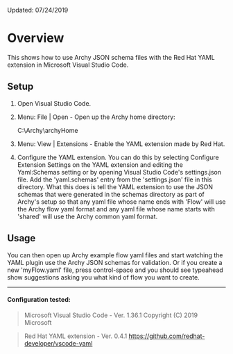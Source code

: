 Updated: 07/24/2019

# Overview

This shows how to use Archy JSON schema files with the Red Hat YAML extension in Microsoft Visual Studio Code.

## Setup

  1.  Open Visual Studio Code.

  2.  Menu:  File | Open - Open up the Archy home directory:

        C:\Archy\archyHome
         
  3.  Menu:  View | Extensions - Enable the YAML extension made by Red Hat.
     
  4.  Configure the YAML extension.  You can do this by selecting Configure Extension Settings
      on the YAML extension and editing the Yaml:Schemas setting or by opening Visual Studio Code's
      settings.json file.  Add the 'yaml.schemas' entry from the 'settings.json' file in this
      directory. What this does is tell the YAML extension to use the JSON schemas that were generated
      in the schemas directory as part of Archy's setup so that any yaml file whose name ends with 'Flow'
      will use the Archy flow yaml format and any yaml file whose name starts with 'shared' will use the
      Archy common yaml format.

## Usage

You can then open up Archy example flow yaml files and start watching the YAML plugin use the Archy
JSON schemas for validation.  Or if you create a new 'myFlow.yaml' file, press control-space and you
should see typeahead show suggestions asking you what kind of flow you want to create.

---------------------------------------------------------------------------------------------------------------
#### Configuration tested:

  > Microsoft Visual Studio Code - Ver. 1.36.1
    Copyright (C) 2019 Microsoft

  > Red Hat YAML extension       - Ver. 0.4.1
    https://github.com/redhat-developer/vscode-yaml
